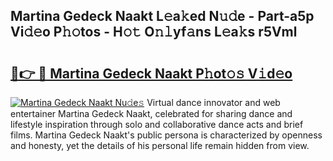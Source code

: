 ## Martina Gedeck Naakt L𝚎a𝚔ed N𝚞𝚍e - Part-a5p Vi𝚍𝚎o P𝚑𝚘tos - H𝚘𝚝 O𝚗𝚕yf𝚊ns L𝚎a𝚔s r5Vml

# <h2><a href="http://kf7czp3.oniu.top/?m=Martina+Gedeck+Naakt">🔗👉 🔴 Martina Gedeck Naakt P𝚑ot𝚘𝚜 V𝚒d𝚎o</a></h2>

[![Martina Gedeck Naakt Nu𝚍e𝚜](https://i.imgur.com/0qMVB7G.gif)](http://kf7czp3.oniu.top/?m=Martina+Gedeck+Naakt)
Virtual dance innovator and web entertainer Martina Gedeck Naakt, celebrated for sharing dance and lifestyle inspiration through solo and collaborative dance acts and brief films. Martina Gedeck Naakt's public persona is characterized by openness and honesty, yet the details of his personal life remain hidden from view.  
